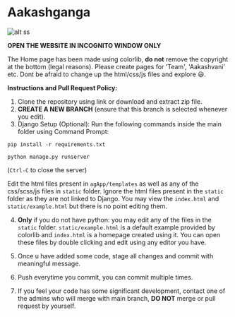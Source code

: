 # Aakashganga
![alt ss](https://github.com/CodingClubIISERP/Aakashganga/blob/main/screenshot.PNG)

**OPEN THE WEBSITE IN INCOGNITO WINDOW ONLY**

The Home page has been made using colorlib, **do not** remove the copyright at the bottom (legal reasons). Please create pages for 'Team', 'Aakashvani' etc.
Dont be afraid to change up the html/css/js files and explore :smiley:.

**Instructions and Pull Request Policy:**
1. Clone the repository using link or download and extract zip file.
2. **CREATE A NEW BRANCH** (ensure that this branch is selected whenever you edit).
3. Django Setup (Optional): Run the following commands inside the main folder using Command Prompt:

`pip install -r requirements.txt`

`python manage.py runserver`

(`Ctrl-C` to close the server)

Edit the html files present in `agApp/templates` as well
as any of the css/scss/js files in `static` folder. Ignore the html files present in the `static` folder as they are not linked to Django. You may view the `index.html` and `static/example.html` but there is no point editing them.

4. **Only** if you do not have python: you may edit any of the files in the `static` folder. `static/example.html` is a default example provided by colorlib and `index.html` is a homepage created using it. You can open these files by double clicking and edit using any editor you have.

5. Once u have added some code, stage all changes and commit with meaningful message.
6. Push everytime you commit, you can commit multiple times.
7. If you feel your code has some significant development,
   contact one of the admins who will merge with main branch,
   **DO NOT** merge or pull request by yourself.
